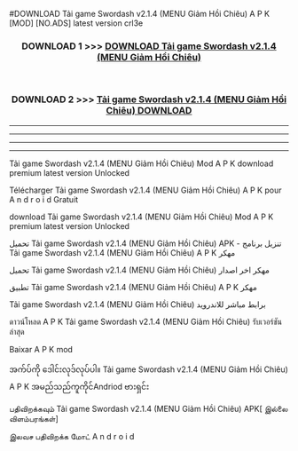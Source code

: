 #DOWNLOAD Tải game Swordash  v2.1.4 (MENU Giảm Hồi Chiêu) A P K [MOD] [NO.ADS] latest version crl3e



<div align="center">

<h3>DOWNLOAD 1 >>> <a href="https://teeasianyam.web.app?sq=Tải game Swordash  v2.1.4 (MENU Giảm Hồi Chiêu)">DOWNLOAD Tải game Swordash  v2.1.4 (MENU Giảm Hồi Chiêu) </a></h3><br>

<h3>DOWNLOAD 2 >>> <a href="https://teeasianyam.web.app?sq=Tải game Swordash  v2.1.4 (MENU Giảm Hồi Chiêu) ">Tải game Swordash  v2.1.4 (MENU Giảm Hồi Chiêu)  DOWNLOAD </a></h3>

</div>


----------------------------------------------------------

----------------------------------------------------------

----------------------------------------------------------

----------------------------------------------------------


Tải game Swordash  v2.1.4 (MENU Giảm Hồi Chiêu)  Mod A P K download premium latest version Unlocked

Télécharger Tải game Swordash  v2.1.4 (MENU Giảm Hồi Chiêu)  A P K pour A n d r o i d Gratuit

download Tải game Swordash  v2.1.4 (MENU Giảm Hồi Chiêu)  Mod A P K premium latest version Unlocked

تحميل Tải game Swordash  v2.1.4 (MENU Giảm Hồi Chiêu)  APK - تنزيل برنامج Tải game Swordash  v2.1.4 (MENU Giảm Hồi Chiêu)  A P K مهكر

تحميل Tải game Swordash  v2.1.4 (MENU Giảm Hồi Chiêu)  مهكر اخر اصدار

تطبيق Tải game Swordash  v2.1.4 (MENU Giảm Hồi Chiêu)  A P K مهكر

Tải game Swordash  v2.1.4 (MENU Giảm Hồi Chiêu)  برابط مباشر للاندرويد

ดาวน์โหลด A P K Tải game Swordash  v2.1.4 (MENU Giảm Hồi Chiêu)  รับเวอร์ชันล่าสุด

Baixar A P K mod

အက်ပ်ကို ဒေါင်းလုဒ်လုပ်ပါ။ Tải game Swordash  v2.1.4 (MENU Giảm Hồi Chiêu)  A P K အမည်သည်ကူကိုင်Andriod ဗားရှင်း

பதிவிறக்கவும் Tải game Swordash  v2.1.4 (MENU Giảm Hồi Chiêu)  APK[ இல்லை விளம்பரங்கள்] 
 
இலவச பதிவிறக்க மோட் A n d r o i d



